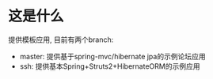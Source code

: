 # 这是什么
提供模板应用, 目前有两个branch:  
+ master: 提供基于spring-mvc/hibernate jpa的示例论坛应用
+ ssh: 提供基本Spring+Struts2+HibernateORM的示例应用

